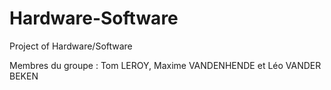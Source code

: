 # Hardware-Software
Project of Hardware/Software

Membres du groupe : Tom LEROY, Maxime VANDENHENDE et Léo VANDER BEKEN

